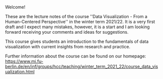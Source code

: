 Welcome! 

These are the lecture notes of the course ''Data Visualization - From a Human-Centered Perspective'' in the winter term 2021/22. It is a very first draft and I expect many mistakes, however, it is a start and I am looking forward receiving your comments and ideas for suggestions. 

This course gives students an introduction to the fundamentals of data visualization with current insights from research and practice. 

Further information about the course can be found on our homepage:
https://www.mi.fu-berlin.de/en/inf/groups/hcc/teaching/winter_term_2021_22/course_data_visualization.html
